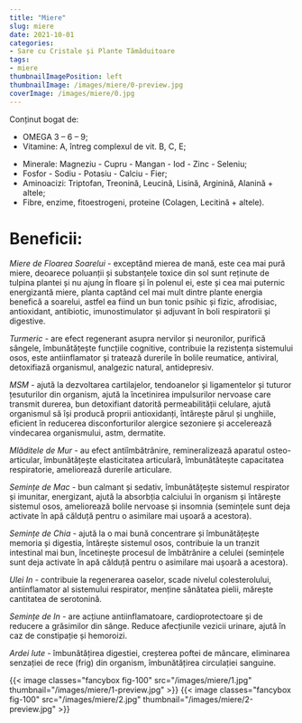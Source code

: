 ```yaml
---
title: "Miere"
slug: miere
date: 2021-10-01
categories:
- Sare cu Cristale și Plante Tămăduitoare 
tags:
- miere
thumbnailImagePosition: left
thumbnailImage: /images/miere/0-preview.jpg
coverImage: /images/miere/0.jpg
---
```

Conținut bogat de:
- OMEGA 3 – 6 – 9;
- Vitamine: A, întreg complexul de vit. B, C, E;
<!--more-->
- Minerale: Magneziu - Cupru - Mangan - Iod - Zinc - Seleniu;
- Fosfor - Sodiu - Potasiu - Calciu - Fier;
- Aminoacizi: Triptofan, Treonină, Leucină, Lisină, Arginină, Alanină + altele;
- Fibre, enzime, fitoestrogeni, proteine (Colagen, Lecitină + altele).

# Beneficii:	
_Miere de Floarea Soarelui_ - exceptând mierea de mană, este cea mai pură miere, deoarece poluanții și substanțele toxice din sol sunt reținute de tulpina plantei și nu ajung în floare și în polenul ei, este și cea mai puternic energizantă miere, planta captând cel mai mult dintre plante energia benefică a soarelui, astfel ea fiind un bun tonic psihic și fizic, afrodisiac, antioxidant, antibiotic, imunostimulator și adjuvant în boli respiratorii și digestive.  

_Turmeric_ - are efect regenerant asupra nervilor și neuronilor, purifică sângele, îmbunătățește funcțiile cognitive, contribuie la rezistența sistemului osos, este antiinflamator și tratează durerile în bolile reumatice, antiviral, detoxifiază organismul, analgezic natural, antidepresiv.

_MSM_ - ajută la dezvoltarea cartilajelor, tendoanelor și ligamentelor și tuturor țesuturilor din organism, ajută la încetinirea impulsurilor nervoase care transmit durerea, bun detoxifiant datorită permeabilității celulare, ajută organismul să își producă proprii antioxidanți, întărește părul și unghiile, eficient în reducerea disconforturilor alergice sezoniere și accelerează vindecarea organismului, astm, dermatite.

_Mlăditele de Mur_ - au efect antiîmbătrânire, remineralizează aparatul osteo-articular, îmbunătățește elasticitatea articulară, îmbunătătește capacitatea respiratorie, ameliorează durerile articulare.

_Semințe de Mac_ - bun calmant și sedativ, îmbunătățește sistemul respirator și imunitar, energizant, ajută la absorbția calciului în organism și întărește sistemul osos, ameliorează bolile nervoase și insomnia (semințele sunt deja activate în apă călduță pentru o asimilare mai ușoară a acestora).

_Semințe de Chia_ - ajută la o mai bună concentrare și îmbunătățește memoria și digestia, întărește sistemul osos, contribuie la un tranzit intestinal mai bun, încetinește procesul de îmbătrânire a celulei (semințele sunt deja activate în apă călduță pentru o asimilare mai ușoară a acestora).

_Ulei In_ - contribuie la regenerarea oaselor, scade nivelul colesterolului, antiinflamator al sistemului respirator, menține sănătatea pielii, mărește cantitatea de serotonină.  

_Semințe de In_ - are acțiune antiinflamatoare, cardioprotectoare și de reducere a grăsimilor din sânge. Reduce afecțiunile vezicii urinare, ajută în caz de constipație și hemoroizi.

_Ardei Iute_ - îmbunătățirea digestiei, creșterea poftei de mâncare, eliminarea senzației de rece (frig) din organism, îmbunătățirea circulației sanguine.

{{< image classes="fancybox fig-100" src="/images/miere/1.jpg" thumbnail="/images/miere/1-preview.jpg" >}}
{{< image classes="fancybox fig-100" src="/images/miere/2.jpg" thumbnail="/images/miere/2-preview.jpg" >}}
